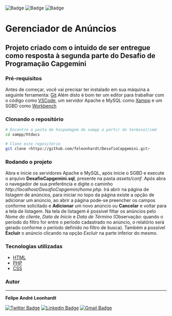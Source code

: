 ![Badge](https://img.shields.io/badge/PHP-v7.0-%23ffffff?style=for-the-badge&logo=ghost)
![Badge](https://img.shields.io/badge/HTML-v5.0-%23ffffff?style=for-the-badge&logo=ghost)
![Badge](https://img.shields.io/badge/CSS-v3.0-%23ffffff?style=for-the-badge&logo=ghost)

# Gerenciador de Anúncios

## Projeto criado com o intuido de ser entregue como resposta à segunda parte do Desafio de Programação Capgemini

### Pré-requisitos

Antes de começar, você vai precisar ter instalado em sua máquina a seguinte ferramenta:
[Git](https://git-scm.com)
Além disto é bom ter um editor para trabalhar com o código como [VSCode](https://code.visualstudio.com/), um servidor Apache e MySQL como [Xampp](https://www.apachefriends.org/pt_br/index.html) e um SGBD como [Workbench](https://www.mysql.com/products/workbench/)

### Clonando o repositório

```bash
# Encontre a pasta de hospedagem do xampp a partir do terminal/cmd
cd xampp/htdocs

# Clone este repositório
git clone <https://github.com/feleonhardt/DesafioCapgemini.git>
```
### Rodando o projeto

Abra e inicie os servidores Apache e MySQL, após inicie o SGBD e execute o arquivo **DesafioCapgemini.sql**, presente na pasta *assets/conf*. Após abra o navegador de sua preferência e digite o caminho *http://localhost/DesafioCapgemini/home.php*. Irá abrir na página de listagem de anúncios, para iniciar no topo da página existe a opção de adicionar um anúncio, ao abrir a página pode-se preencher os campos conforme solicitado e **Adicionar** um novo anúncio ou **Cancelar** e voltar para a tela de listagem. Na tela de listagem é possível filtar os anúncios pelo *Nome do cliente*, *Data de Inicío* e *Data de Término* (Observação: quando o período do filtro for entre o período cadastrado no anúncio, o relatório será gerado conforme o período definido no filtro de busca). Também a possível **Excluir** o anúncio clicando na opção *Excluir* na parte inferior do mesmo.

### Tecnologias utilizadas

- [HTML](https://developer.mozilla.org/pt-BR/docs/Web/HTML)
- [PHP](https://www.php.net/)
- [CSS](https://www.w3schools.com/css/)

### Autor
---

**Felipe André Leonhardt**

[![Twitter Badge](https://img.shields.io/badge/-@feleonhardt-1ca0f1?style=flat-square&labelColor=1ca0f1&logo=twitter&logoColor=white&link=https://twitter.com/feleonhardt)](https://twitter.com/feleonhardt) [![Linkedin Badge](https://img.shields.io/badge/-Felipe-blue?style=flat-square&logo=Linkedin&logoColor=white&link=https://www.linkedin.com/in/felipe-andr%C3%A9-leonhardt-527ab71a5/)](https://www.linkedin.com/in/felipe-andr%C3%A9-leonhardt-527ab71a5/) 
[![Gmail Badge](https://img.shields.io/badge/-cabanha.fl@gmail.com-c14438?style=flat-square&logo=Gmail&logoColor=white&link=mailto:cabanha.fl@gmail.com)](mailto:cabanha.fl@gmail.com)